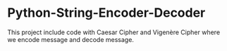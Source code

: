 # Python-String-Encoder-Decoder
This project include code with Caesar Cipher and Vigenère Cipher where we encode message and decode message.
